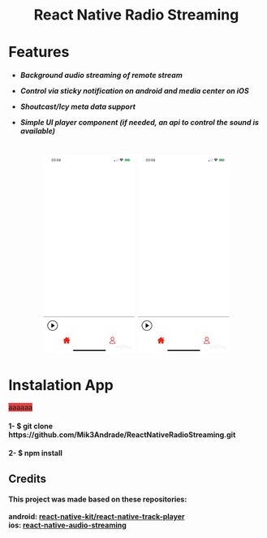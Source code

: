 <h1 align="center">
    <p>React Native Radio Streaming</p>
</h1>

<h1>
Features
</h1>

<h5>

- Background audio streaming of remote stream

- Control via sticky notification on android and media center on iOS

- Shoutcast/Icy meta data support

- Simple UI player component (if needed, an api to control the sound is available)

</h5>

<h1 align="center">
    <img src="demonstrationApp.gif" width="180" marginLeft="20px">
    <img src="demonstrationApp.gif" width="180">
</h1>

<h1>
Instalation App
</h1>

<a style="background-color:#d44">aaaaaa</a>

<h4>
1- $ git clone https://github.com/Mik3Andrade/ReactNativeRadioStreaming.git
</h4>

<h4>
2- $ npm install
</h4>

<h2>Credits</h2>
<h4>
This project was made based on these repositories:
<br></br>
android: <a href="https://github.com/react-native-kit/react-native-track-player">react-native-kit/react-native-track-player</a> <br>
ios: <a href="https://github.com/tlenclos/react-native-audio-streaming">react-native-audio-streaming</a>

</h4>
